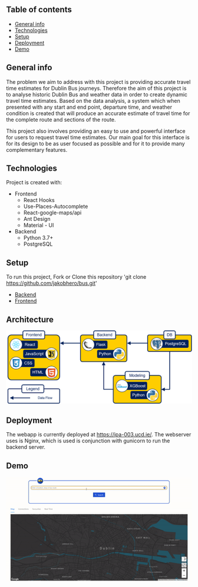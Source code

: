 ## Table of contents

- [General info](#general-info)
- [Technologies](#technologies)
- [Setup](#setup)
- [Deployment](#deployment)
- [Demo](#demo)

## General info

The problem we aim to address with this project is providing accurate travel time estimates for Dublin Bus journeys. Therefore the aim of this project is to analyse historic Dublin Bus and weather data in order to create dynamic travel time estimates. Based on the data analysis, a system which when presented with any start and end point, departure time, and weather condition is created that will produce an accurate estimate of travel time for the complete route and sections of the route.

This project also involves providing an easy to use and powerful interface for users to request travel time estimates. Our main goal for this interface is for its design to be as user focused as possible and for it to provide many complementary features.

## Technologies

Project is created with:

- Frontend
  - React Hooks
  - Use-Places-Autocomplete
  - React-google-maps/api
  - Ant Design
  - Material - UI
- Backend
  - Python 3.7+
  - PostgreSQL

## Setup

To run this project, Fork or Clone this repository 'git clone https://github.com/jakobhero/bus.git'

- [Backend](backend/README.md)
- [Frontend](web/README.md)

## Architecture

<img src="./testing/Architecture.png" alt="Demo Gif"
	title="Demo"/>

## Deployment

The webapp is currently deployed at https://ipa-003.ucd.ie/.
The webserver uses is Nginx, which is used is conjunction with gunicorn to run the backend server.

## Demo

<img src="./web/Demo/demo.gif" alt="Demo Gif"
	title="Demo"/>
